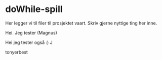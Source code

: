 ﻿doWhile-spill
=============

Her legger vi til filer til prosjektet vaart. Skriv gjerne nyttige ting her inne. 

Hei. Jeg tester (Magnus)

Hei jeg tester også :) J

tonyerbest